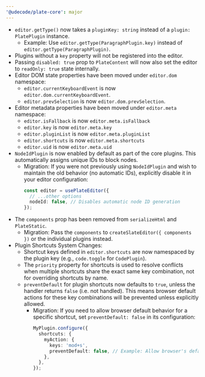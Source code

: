 ```yaml
---
'@udecode/plate-core': major
---
```


- `editor.getType()` now takes a `pluginKey: string` instead of a `plugin: PlatePlugin` instance.
  - Example: Use `editor.getType(ParagraphPlugin.key)` instead of `editor.getType(ParagraphPlugin)`.
- Plugins without a `key` property will not be registered into the editor.
- Passing `disabled: true` prop to `PlateContent` will now also set the editor to `readOnly: true` state internally.
- Editor DOM state properties have been moved under `editor.dom` namespace:
  - `editor.currentKeyboardEvent` is now `editor.dom.currentKeyboardEvent`.
  - `editor.prevSelection` is now `editor.dom.prevSelection`.
- Editor metadata properties have been moved under `editor.meta` namespace:
  - `editor.isFallback` is now `editor.meta.isFallback`
  - `editor.key` is now `editor.meta.key`
  - `editor.pluginList` is now `editor.meta.pluginList`
  - `editor.shortcuts` is now `editor.meta.shortcuts`
  - `editor.uid` is now `editor.meta.uid`
- `NodeIdPlugin` is now enabled by default as part of the core plugins. This automatically assigns unique IDs to block nodes.
  - Migration: If you were not previously using `NodeIdPlugin` and wish to maintain the old behavior (no automatic IDs), explicitly disable it in your editor configuration:
    ```ts
    const editor = usePlateEditor({
      // ...other options
      nodeId: false, // Disables automatic node ID generation
    });
    ```
- The `components` prop has been removed from `serializeHtml` and `PlateStatic`.
  - Migration: Pass the `components` to `createSlateEditor({ components })` or the individual plugins instead.
- Plugin Shortcuts System Changes:
  - Shortcut keys defined in `editor.shortcuts` are now namespaced by the plugin key (e.g., `code.toggle` for `CodePlugin`).
  - The `priority` property for shortcuts is used to resolve conflicts when multiple shortcuts share the exact same key combination, not for overriding shortcuts by name.
  - `preventDefault` for plugin shortcuts now defaults to `true`, unless the handler returns `false` (i.e. not handled). This means browser default actions for these key combinations will be prevented unless explicitly allowed.
    - Migration: If you need to allow browser default behavior for a specific shortcut, set `preventDefault: false` in its configuration:
      ```ts
      MyPlugin.configure({
        shortcuts: {
          myAction: {
            keys: 'mod+s',
            preventDefault: false, // Example: Allow browser's default save dialog
          },
        },
      });
      ```
